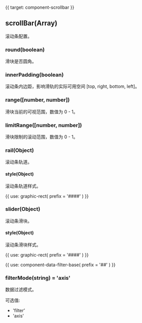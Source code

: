 {{ target: component-scrollbar }}

## scrollBar(Array)

滚动条配置。

### round(boolean)

滑块是否圆角。

### innerPadding(boolean)

滚动条内边距，影响滑轨的实际可用空间 [top, right, bottom, left]。

### range([number, number])

滑块当前的可视范围，数值为 0 - 1。

### limitRange([number, number])

滑块限制的滚动范围，数值为 0 - 1。

### rail(Object)

滚动条轨道。

#### style(Object)

滚动条轨道样式。

{{ use: graphic-rect(
  prefix = '####'
) }}

### slider(Object)

滚动条滑块。

#### style(Object)

滚动条滑块样式。

{{ use: graphic-rect(
  prefix = '####'
) }}

{{ use: component-data-filter-base(
  prefix = '##'
) }}

### filterMode(string) = 'axis'

数据过滤模式。

可选值:

- 'filter'
- 'axis'